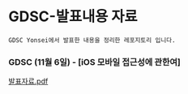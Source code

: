 # GDSC-발표내용 자료
`GDSC Yonsei에서 발표한 내용을 정리한 레포지토리 입니다.`


### GDSC (11월 6일) - [iOS 모바일 접근성에 관한여]

[발표자료.pdf](https://github.com/longlivedrgn/GDSC-Presentation/files/13304152/GDSC.11.6.pdf)
